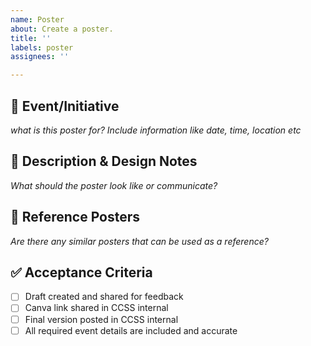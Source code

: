 ```yaml
---
name: Poster
about: Create a poster.
title: ''
labels: poster
assignees: ''

---
```

## 🎯 Event/Initiative
*what is this poster for? Include information like date, time, location etc*

## 📝 Description & Design Notes  
_What should the poster look like or communicate?_ 

## 🔖 Reference Posters
*Are there any similar posters that can be used as a reference?*

## ✅ Acceptance Criteria 
- [ ] Draft created and shared for feedback  
- [ ] Canva link shared in CCSS internal
- [ ] Final version posted in CCSS internal 
- [ ] All required event details are included and accurate
